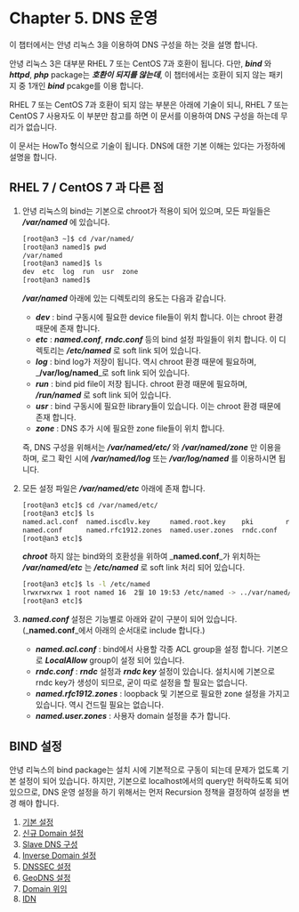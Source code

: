 # Chapter 5. DNS 운영

이 챕터에서는 안녕 리눅스 3을 이용하여 DNS 구성을 하는 것을 설명 합니다.

안녕 리눅스 3은 대부분 RHEL 7 또는 CentOS 7과 호환이 됩니다. 다만, _**bind**_ 와 _**httpd**_, _**php**_ package는 _**호환이 되지를 않는데**_, 이 챕터에서는 호환이 되지 않는 패키지 중 1개인 _**bind**_ pcakge를 이용 합니다.

RHEL 7 또는 CentOS 7과 호환이 되지 않는 부분은 아래에 기술이 되니, RHEL 7 또는 CentOS 7 사용자도 이 부분만 참고를 하면 이 문서를 이용하여 DNS 구성을 하는데 무리가 없습니다.

이 문서는 HowTo 형식으로 기술이 됩니다. DNS에 대한 기본 이해는 있다는 가정하에 설명을 합니다.

## RHEL 7 / CentOS 7 과 다른 점

1. 안녕 리눅스의 bind는 기본으로 chroot가 적용이 되어 있으며, 모든 파일들은 _**/var/named**_ 에 있습니다.

   ```bash
   [root@an3 ~]$ cd /var/named/
   [root@an3 named]$ pwd
   /var/named
   [root@an3 named]$ ls
   dev  etc  log  run  usr  zone
   [root@an3 named]$
   ```

   _**/var/named**_ 아래에 있는 디렉토리의 용도는 다음과 같습니다.

   * _**dev**_ : bind 구동시에 필요한 device file들이 위치 합니다. 이는 chroot 환경 때문에 존재 합니다.
   * _**etc**_ : _**named.conf**_, _**rndc.conf**_ 등의 bind 설정 파일들이 위치 합니다. 이 디렉토리는 _**/etc/named**_ 로 soft link 되어 있습니다.
   * _**log**_ : bind log가 저장이 됩니다. 역시 chroot 환경 때문에 필요하며, _**/var/log/named**_로 soft link 되어 있습니다.
   * _**run**_ : bind pid file이 저장 됩니다. chroot 환경 때문에 필요하며, _**/run/named**_ 로 soft link 되어 있습니다.
   * _**usr**_ : bind 구동시에 필요한 library들이 있습니다. 이는 chroot 환경 때문에 존재 합니다.
   * _**zone**_ : DNS 추가 시에 필요한 zone file들이 위치 합니다.  

   즉, DNS 구성을 위해서는 _**/var/named/etc/**_ 와 _**/var/named/zone**_ 만 이용을 하며, 로그 확인 시에 _**/var/named/log**_ 또는 _**/var/log/named**_ 를 이용하시면 됩니다.

2. 모든 설정 파일은 _**/var/named/etc**_ 아래에 존재 합니다.

   ```bash
   [root@an3 etc]$ cd /var/named/etc/
   [root@an3 etc]$ ls
   named.acl.conf  named.iscdlv.key     named.root.key    pki        rndc.key
   named.conf      named.rfc1912.zones  named.user.zones  rndc.conf
   [root@an3 etc]$
   ```

   _**chroot**_ 하지 않는 bind와의 호환성을 위하여 _**named.conf**_가 위치하는 _**/var/named/etc**_ 는 _**/etc/named**_ 로 soft link 처리 되어 있습니다.

   ```bash
   [root@an3 etc]$ ls -l /etc/named
   lrwxrwxrwx 1 root named 16  2월 10 19:53 /etc/named -> ../var/named/etc
   [root@an3 etc]$
   ```

3. _**named.conf**_ 설정은 기능별로 아래와 같이 구분이 되어 있습니다. \(_**named.conf**_에서 아래의 순서대로 include 합니다.\)
   * _**named.acl.conf**_ : bind에서 사용할 각종 ACL group을 설정 합니다. 기본으로 _**LocalAllow**_ group이 설정 되어 있습니다.
   * _**rndc.conf**_ : _**rndc**_ 설정과 _**rndc key**_ 설정이 있습니다. 설치시에 기본으로 rndc key가 생성이 되므로, 굳이 따로 설정을 할 필요는 없습니다.
   * _**named.rfc1912.zones**_ : loopback 및 기본으로 필요한 zone 설정을 가지고 있습니다. 역시 건드릴 필요는 없습니다.
   * _**named.user.zones**_ : 사용자 domain 설정을 추가 합니다.

## BIND 설정

안녕 리눅스의 bind package는 설치 시에 기본적으로 구동이 되는데 문제가 없도록 기본 설정이 되어 있습니다. 하지만, 기본으로 localhost에서의 query만 허락하도록 되어 있으므로, DNS 운영 설정을 하기 위해서는 먼저 Recursion 정책을 결정하여 설정을 변경 해야 합니다.

1. [기본 설정](chapter5-1-basic.md)
2. [신규 Domain 설정](chapter5-2-add-domain.md)
3. [Slave DNS 구성](slave-dns.md)
4. [Inverse Domain 설정](inverse-domain-c124-c815.md)
5. [DNSSEC 설정](dnssec.md)
6. [GeoDNS 설정](geodns-c124-c815.md)
7. [Domain 위임](domain-mandate.md)
8. [IDN](domain-idn.md)


